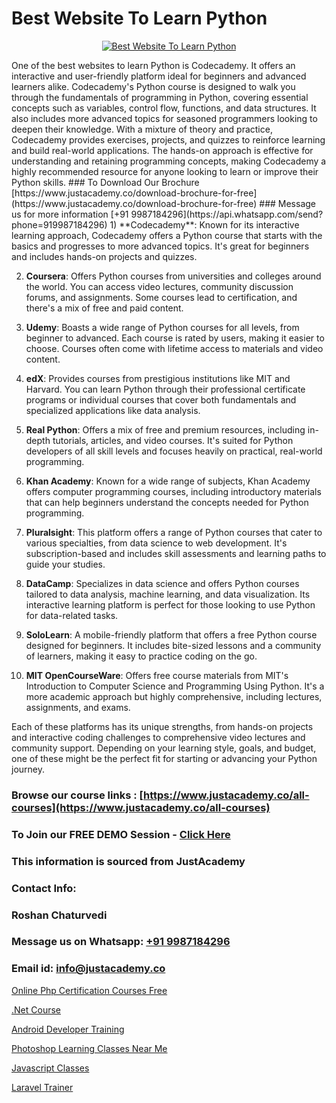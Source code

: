 # Best Website To Learn Python

<p align="center">
  <a href="https://justacademy.co/course-detail/python-training">
    <img src="https://justacademy.co/storage2/course_image/1709713400_course_image.webp" alt="Best Website To Learn Python">
  </a>
</p>
One of the best websites to learn Python is Codecademy. It offers an interactive and user-friendly platform ideal for beginners and advanced learners alike. Codecademy's Python course is designed to walk you through the fundamentals of programming in Python, covering essential concepts such as variables, control flow, functions, and data structures. It also includes more advanced topics for seasoned programmers looking to deepen their knowledge. With a mixture of theory and practice, Codecademy provides exercises, projects, and quizzes to reinforce learning and build real-world applications. The hands-on approach is effective for understanding and retaining programming concepts, making Codecademy a highly recommended resource for anyone looking to learn or improve their Python skills.
### To Download Our Brochure [https://www.justacademy.co/download-brochure-for-free](https://www.justacademy.co/download-brochure-for-free)
### Message us for more information [+91 9987184296](https://api.whatsapp.com/send?phone=919987184296)
1) **Codecademy**: Known for its interactive learning approach, Codecademy offers a Python course that starts with the basics and progresses to more advanced topics. It's great for beginners and includes hands-on projects and quizzes.

2) **Coursera**: Offers Python courses from universities and colleges around the world. You can access video lectures, community discussion forums, and assignments. Some courses lead to certification, and there's a mix of free and paid content.

3) **Udemy**: Boasts a wide range of Python courses for all levels, from beginner to advanced. Each course is rated by users, making it easier to choose. Courses often come with lifetime access to materials and video content.

4) **edX**: Provides courses from prestigious institutions like MIT and Harvard. You can learn Python through their professional certificate programs or individual courses that cover both fundamentals and specialized applications like data analysis.

5) **Real Python**: Offers a mix of free and premium resources, including in-depth tutorials, articles, and video courses. It's suited for Python developers of all skill levels and focuses heavily on practical, real-world programming.

6) **Khan Academy**: Known for a wide range of subjects, Khan Academy offers computer programming courses, including introductory materials that can help beginners understand the concepts needed for Python programming.

7) **Pluralsight**: This platform offers a range of Python courses that cater to various specialties, from data science to web development. It's subscription-based and includes skill assessments and learning paths to guide your studies.

8) **DataCamp**: Specializes in data science and offers Python courses tailored to data analysis, machine learning, and data visualization. Its interactive learning platform is perfect for those looking to use Python for data-related tasks.

9) **SoloLearn**: A mobile-friendly platform that offers a free Python course designed for beginners. It includes bite-sized lessons and a community of learners, making it easy to practice coding on the go.

10) **MIT OpenCourseWare**: Offers free course materials from MIT's Introduction to Computer Science and Programming Using Python. It's a more academic approach but highly comprehensive, including lectures, assignments, and exams.

Each of these platforms has its unique strengths, from hands-on projects and interactive coding challenges to comprehensive video lectures and community support. Depending on your learning style, goals, and budget, one of these might be the perfect fit for starting or advancing your Python journey.

### Browse our course links : [https://www.justacademy.co/all-courses](https://www.justacademy.co/all-courses) 
### To Join our FREE DEMO Session - [Click Here](https://www.justacademy.co/register-for-course-demo)


### This information is sourced from JustAcademy
### Contact Info:
### Roshan Chaturvedi
### Message us on Whatsapp: [+91 9987184296](https://api.whatsapp.com/send?phone=919987184296)
### Email id: [info@justacademy.co](mailto:info@justacademy.co)
                
[Online Php Certification Courses Free](https://www.linkedin.com/pulse/online-php-certification-courses-free-justacademy-houston-l7aef?trackingId=3obRfPeZTu2%2FqiKWXBz8hw%3D%3D&lipi=urn%3Ali%3Apage%3Ad_flagship3_company_admin%3BnF3eASk8R%2BOWSu8GAkG%2FXw%3D%3D)

[.Net Course](https://www.linkedin.com/pulse/net-course-justacademy-berlin-c0vhc?trackingId=486APu09KfY%2FwFzMxTM5VQ%3D%3D&lipi=urn%3Ali%3Apage%3Ad_flagship3_company_admin%3BYf0bh%2BAUR9ioxIsyYDfCpA%3D%3D)

[Android Developer Training](https://medium.com/@prempja40/android-developer-training-89771576ed79)

[Photoshop Learning Classes Near Me](https://medium.com/@roneet705/photoshop-learning-classes-near-me-bbabfab27219)

[Javascript Classes](https://justacademyin.github.io/justacademy/javascript-classes)

[Laravel Trainer](https://justacademyin.github.io/justacademy/laravel-trainer)

